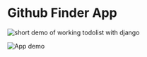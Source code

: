 # Github Finder App


![short demo of working todolist with django](https://raw.githubusercontent.com/joeybronzoni/GithubFinder/master/Github.gif?raw=true)


![App demo](https://github.com/joeybronzoni/GithubFinder/blob/master/GithubFinder.jpg?raw=true)
